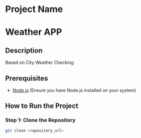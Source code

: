 # Project Name
# Weather APP

## Description
Based on City Weather Checking

## Prerequisites

- [Node.js](https://nodejs.org/) (Ensure you have Node.js installed on your system)

## How to Run the Project

### Step 1: Clone the Repository

```bash
git clone <repository_url>
